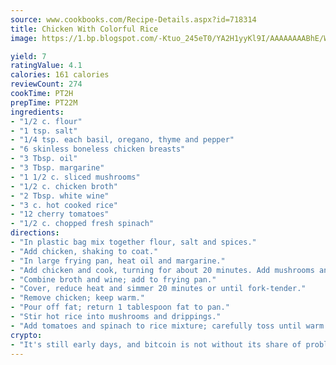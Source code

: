 ```yaml
---
source: www.cookbooks.com/Recipe-Details.aspx?id=718314
title: Chicken With Colorful Rice
image: https://1.bp.blogspot.com/-Ktuo_245eT0/YA2H1yyKl9I/AAAAAAAABhE/WMoqSq2tWOcgMkPaLYZ-49h8pVDUUwFCQCLcBGAsYHQ/s307/5.png

yield: 7
ratingValue: 4.1
calories: 161 calories
reviewCount: 274
cookTime: PT2H
prepTime: PT22M
ingredients:
- "1/2 c. flour"
- "1 tsp. salt"
- "1/4 tsp. each basil, oregano, thyme and pepper"
- "6 skinless boneless chicken breasts"
- "3 Tbsp. oil"
- "3 Tbsp. margarine"
- "1 1/2 c. sliced mushrooms"
- "1/2 c. chicken broth"
- "2 Tbsp. white wine"
- "3 c. hot cooked rice"
- "12 cherry tomatoes"
- "1/2 c. chopped fresh spinach"
directions:
- "In plastic bag mix together flour, salt and spices."
- "Add chicken, shaking to coat."
- "In large frying pan, heat oil and margarine."
- "Add chicken and cook, turning for about 20 minutes. Add mushrooms and cook over medium heat for 3 minutes."
- "Combine broth and wine; add to frying pan."
- "Cover, reduce heat and simmer 20 minutes or until fork-tender."
- "Remove chicken; keep warm."
- "Pour off fat; return 1 tablespoon fat to pan."
- "Stir hot rice into mushrooms and drippings."
- "Add tomatoes and spinach to rice mixture; carefully toss until warm throughout 3 minutes. Transfer rice to platter and arrange chicken on rice."
crypto:
- "It's still early days, and bitcoin is not without its share of problems."
---
```

